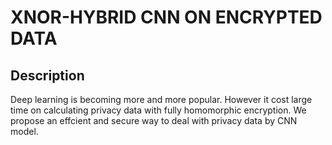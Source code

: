 XNOR-HYBRID CNN ON ENCRYPTED DATA
====


Description
-----
  Deep learning is becoming more and more popular. However it cost large time on calculating privacy data with fully homomorphic  encryption. We propose an effcient and secure way to deal with privacy data by CNN model.   

